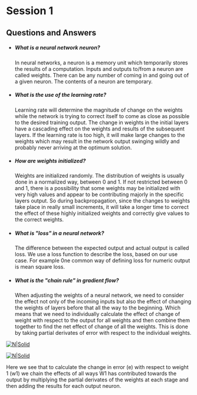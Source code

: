 # Session 1 


## Questions and Answers

- ##### What is a neural network neuron?
    In neural networks, a neuron is a memory unit which temporarily stores the results of a computation. Inputs and outputs to/from a neuron are called weights. There can be any number of coming in and going out of a given neuron. The contents of a neuron are temporary.

- ##### What is the use of the learning rate?
    Learning rate will determine the magnitude of change on the weights while the network is trying to correct itself to come as close as possible to the desired training output. The change in weights in the initial layers have a cascading effect on the weights and results of the subsequent layers. If the learning rate is too high, it will make large changes to the weights which may result in the network output swinging wildly and probably never arriving at the optimum solution.

- ##### How are weights initialized?
    Weights are initialized randomly. The distribution of weights is usually done in a normalized way, between 0 and 1. If not restricted between 0 and 1, there is a possibility that some weights may be initialized with very high values and appear to be contributing majorly in the specific layers output. So during backpropagation, since the changes to weights take place in really small increments, it will take a longer time to correct the effect of these highly initialized weights and correctly give values to the correct weights. 

- ##### What is "loss" in a neural network?
    The difference between the expected output and actual output is called loss. We use a loss function to describe the loss, based on our use case. For example 0ne common way of defining loss for numeric output is mean square loss. 

- ##### What is the "chain rule" in gradient flow?
    When adjusting the weights of a neural network, we need to consider the effect not only of the incoming inputs but also the effect of changing the weights of layers before that all the way to the beginning. Which means that we need to individually calculate the effect of change of weight with respect to the output for all weights and then combine them together to find the net effect of change of all the weights. This is done by taking partial derivates of error with respect to the individual weights. 

[![N|Solid](https://dz2cdn1.dzone.com/storage/temp/7914136-chain-rule.png)](https://dzone.com/articles/the-very-basic-introduction-to-feed-forward-neural)

[![N|Solid](https://dz2cdn1.dzone.com/storage/temp/7914137-eq10.gif)](https://dzone.com/articles/the-very-basic-introduction-to-feed-forward-neural)

Here we see that to calculate the change in error (e) with respect to weight 1 (w1) we chain the effects of all ways W1 has contributed towards the output by multiplying the partial derivates of the weights at each stage and then adding the results for each output neuron. 

